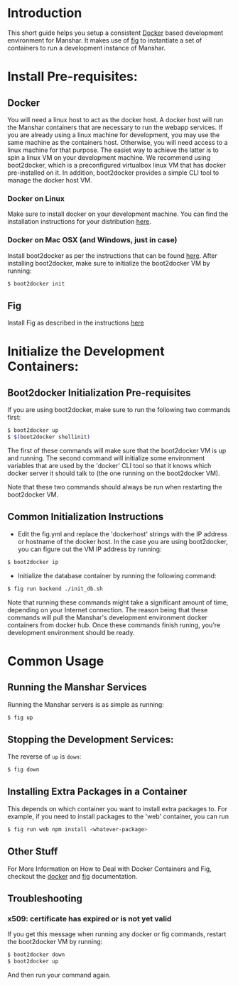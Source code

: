 # Introduction

This short guide helps you setup a consistent [Docker](https://www.docker.com/) based development environment for Manshar. 
It makes use of [fig](http://www.fig.sh/) to instantiate a set of containers to run a development instance of Manshar.

# Install Pre-requisites:
## Docker

You will need a linux host to act as the docker host.
A docker host will run the Manshar containers that are necessary to run the webapp services.
If you are already using a linux machine for development, you may use the same machine as the containers host.
Otherwise, you will need access to a linux machine for that purpose.
The easiet way to achieve the latter is to spin a linux VM on your development machine.
We recommend using boot2docker, which is a preconfigured virtualbox linux VM that has docker pre-installed on it.
In addition, boot2docker provides a simple CLI tool to manage the docker host VM.

### Docker on Linux

Make sure to install docker on your development machine.
You can find the installation instructions for your distribution [here](https://docs.docker.com/installation/).

### Docker on Mac OSX (and Windows, just in case)

Install boot2docker as per the instructions that can be found [here](http://boot2docker.io/).
After installing boot2docker, make sure to initialize the boot2docker VM by running:

```bash
$ boot2docker init
```

## Fig

Install Fig as described in the instructions [here](http://www.fig.sh/install.html)

# Initialize the Development Containers:

## Boot2docker Initialization Pre-requisites

If you are using boot2docker, make sure to run the following two commands first:
```bash
$ boot2docker up
$ $(boot2docker shellinit)
```
The first of these commands will make sure that the boot2docker VM is up and running.
The second command will initialize some environment variables that are used by the 'docker' CLI tool so that it knows which docker server it should talk to (the one running on the boot2docker VM).

Note that these two commands should always be run when restarting the boot2docker VM.

## Common Initialization Instructions

* Edit the fig.yml and replace the 'dockerhost' strings with the IP address or hostname of the docker host. In the case you are using boot2docker, you can figure out the VM IP address by running:
```bash
$ boot2docker ip
```
* Initialize the database container by running the following command:
```bash
$ fig run backend ./init_db.sh
```
Note that running these commands might take a significant amount of time, depending on your Internet connection.
The reason being that these commands will pull the Manshar's development environment docker containers from docker hub.
Once these commands finish runing, you're development environment should be ready.

# Common Usage
## Running the Manshar Services

Running the Manshar servers is as simple as running:
```bash
$ fig up
```

## Stopping the Development Services:

The reverse of `up` is `down`:
```bash
$ fig down
```

## Installing Extra Packages in a Container

This depends on which container you want to install extra packages to. 
For example, if you need to install packages to the 'web' container, you can run

```bash
$ fig run web npm install <whatever-package>
```

## Other Stuff
For More Information on How to Deal with Docker Containers and Fig, checkout the [docker](https://docs.docker.com/) and [fig](http://www.fig.sh/) documentation.


## Troubleshooting
### x509: certificate has expired or is not yet valid
If you get this message when running any docker or fig commands, restart the boot2docker VM by running:
```bash
$ boot2docker down
$ boot2docker up
```
And then run your command again.

